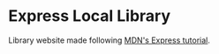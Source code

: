 # Express Local Library

Library website made following [MDN's Express tutorial](https://developer.mozilla.org/en-US/docs/Learn/Server-side/Express_Nodejs).